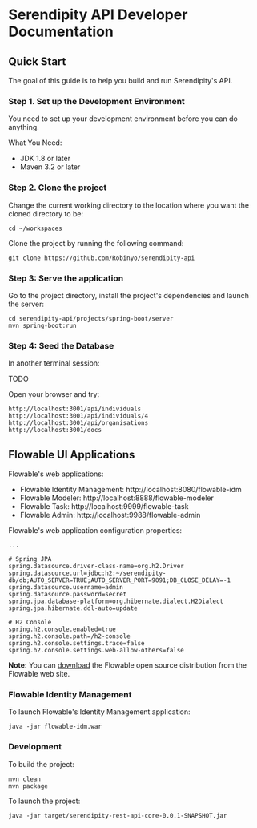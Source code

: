 # Serendipity API Developer Documentation

## Quick Start

The goal of this guide is to help you build and run Serendipity's API.

### Step 1. Set up the Development Environment 

You need to set up your development environment before you can do anything.

What You Need:

* JDK 1.8 or later
* Maven 3.2 or later

### Step 2. Clone the project 

Change the current working directory to the location where you want the cloned directory to be:

```
cd ~/workspaces
```

Clone the project by running the following command:

```
git clone https://github.com/Robinyo/serendipity-api
```

### Step 3: Serve the application 

Go to the project directory, install the project's dependencies and launch the server:

```
cd serendipity-api/projects/spring-boot/server
mvn spring-boot:run
```

### Step 4: Seed the Database

In another terminal session: 

TODO

Open your browser and try:

```
http://localhost:3001/api/individuals
http://localhost:3001/api/individuals/4
http://localhost:3001/api/organisations
http://localhost:3001/docs
```

## Flowable UI Applications

Flowable's web applications:

- Flowable Identity Management: http://localhost:8080/flowable-idm
- Flowable Modeler: http://localhost:8888/flowable-modeler
- Flowable Task: http://localhost:9999/flowable-task
- Flowable Admin: http://localhost:9988/flowable-admin

Flowable's web application configuration properties:

```
...

# Spring JPA
spring.datasource.driver-class-name=org.h2.Driver
spring.datasource.url=jdbc:h2:~/serendipity-db/db;AUTO_SERVER=TRUE;AUTO_SERVER_PORT=9091;DB_CLOSE_DELAY=-1
spring.datasource.username=admin
spring.datasource.password=secret
spring.jpa.database-platform=org.hibernate.dialect.H2Dialect
spring.jpa.hibernate.ddl-auto=update

# H2 Console
spring.h2.console.enabled=true
spring.h2.console.path=/h2-console
spring.h2.console.settings.trace=false
spring.h2.console.settings.web-allow-others=false
```

**Note:** You can [download](https://flowable.com/open-source/downloads/) the Flowable open source distribution from the Flowable web site.

### Flowable Identity Management

To launch Flowable's Identity Management application:

```
java -jar flowable-idm.war
```

### Development

To build the project:

```
mvn clean
mvn package
```
       
To launch the project:

```
java -jar target/serendipity-rest-api-core-0.0.1-SNAPSHOT.jar
```
